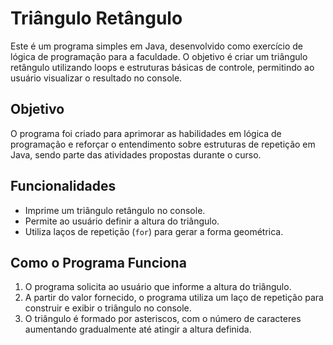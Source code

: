 # Triângulo Retângulo

Este é um programa simples em Java, desenvolvido como exercício de lógica de programação para a faculdade. O objetivo é criar um triângulo retângulo utilizando loops e estruturas básicas de controle, permitindo ao usuário visualizar o resultado no console.

## Objetivo

O programa foi criado para aprimorar as habilidades em lógica de programação e reforçar o entendimento sobre estruturas de repetição em Java, sendo parte das atividades propostas durante o curso.

## Funcionalidades

- Imprime um triângulo retângulo no console.
- Permite ao usuário definir a altura do triângulo.
- Utiliza laços de repetição (`for`) para gerar a forma geométrica.

## Como o Programa Funciona

1. O programa solicita ao usuário que informe a altura do triângulo.
2. A partir do valor fornecido, o programa utiliza um laço de repetição para construir e exibir o triângulo no console.
3. O triângulo é formado por asteriscos, com o número de caracteres aumentando gradualmente até atingir a altura definida.
